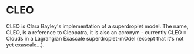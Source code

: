 # CLEO
CLEO is Clara Bayley's implementation of a superdroplet model. The name, CLEO, is a reference to Cleopatra, it is also an acronym - currently CLEO = Clouds in a Lagrangian Exascale superdroplet-mOdel (except that it's not yet exascale...).